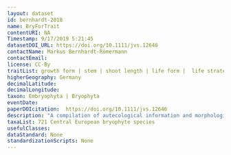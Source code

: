 ```yaml
---
layout: dataset
id: bernhardt-2018
name: BryForTrait
contentURI: NA
Timestamp: 9/17/2019 5:21:45
datasetDOI_URL: https://doi.org/10.1111/jvs.12646
contactName: Markus Bernhardt-Römermann
contactEmail: 
license: CC-By
traitList: growth form | stem | shoot length | life form |  life strategy | protonema | Hyalinnhairpoint | dominants | distribution of gametangia | seta | capsules | size of spores | spore ornamentation | fruiting | vegetative dispersal traits
higherGeography: Germany
decimalLatitude: 
decimalLongitude: 
taxon: Embryophyta | Bryophyta
eventDate: 
paperDOIcitation:  https://doi.org/10.1111/jvs.12646
description: "A compilation of autecological information and morphological and regenerative trait data on different stages of the life cycle of bryophytes occurring in forest ecosystems. The database contains information for 35 traits and 721 Central European bryophyte species; in total more than 23,000 trait values"
taxaList: 721 Central European bryophyte species
usefulClasses: 
dataStandard: None
standardizationScripts: None
---
```

